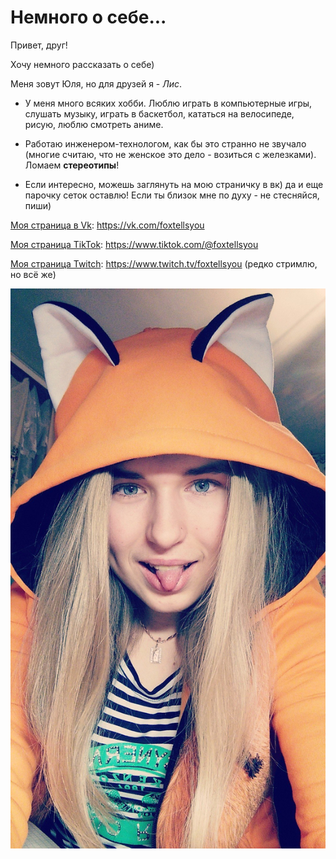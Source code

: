 # Немного о себе...

Привет, друг!

Хочу немного рассказать о себе)

Меня зовут Юля, но для друзей я - *Лис*.

+ У меня много всяких хобби. Люблю играть в компьютерные игры, слушать музыку, играть в баскетбол, кататься на велосипеде, рисую, люблю смотреть аниме.

+ Работаю инженером-технологом, как бы это странно не звучало (многие считаю, что не женское это дело - возиться с железками). Ломаем **стереотипы**! 

+ Если интересно, можешь заглянуть на мою страничку в вк) да и еще парочку сеток оставлю! Если ты близок мне по духу - не стесняйся, пиши) 

<u>Моя страница в Vk</u>: https://vk.com/foxtellsyou

<u>Моя страница TikTok</u>: https://www.tiktok.com/@foxtellsyou

<u>Моя страница Twitch</u>: https://www.twitch.tv/foxtellsyou (редко стримлю, но всё же)

![фото](img\5Q7Zf3Jp6ns.jpg)

